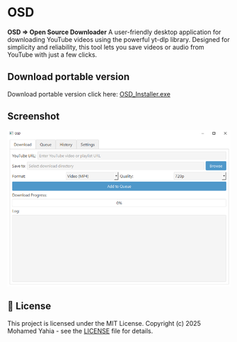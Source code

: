 # OSD
**OSD => Open Source Downloader**
A user-friendly desktop application for downloading YouTube videos using the powerful yt-dlp library. Designed for simplicity and reliability, this tool lets you save videos or audio from YouTube with just a few clicks.

## Download portable version
Download portable version click here: [OSD_Installer.exe](https://github.com/24-mohamedyehia/OSD/raw/refs/heads/main/installer/OSD_Installer.exe)

## Screenshot
![image](./static/img/Screenshot%202025-04-26%20232911.png)


## 📜 License
This project is licensed under the MIT License. Copyright (c) 2025 Mohamed Yahia - see the [LICENSE](./LICENSE) file for details.

